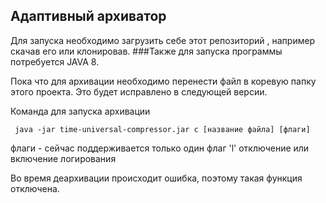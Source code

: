 ## Адаптивный архиватор
Для запуска необходимо загрузить себе этот репозиторий
, например скачав его или клонировав.
###Также для запуска программы потребуется JAVA 8. 

Пока что для архивации необходимо перенести файл в коревую папку этого проекта.
Это будет исправлено в следующей версии.

Команда для запуска архивации <br>
 
`` 
java -jar time-universal-compressor.jar c [название файла] [флаги]
``
<br>

флаги - сейчас поддерживается только один флаг 'l' отключение или включение логирования

Во время деархивации происходит ошибка, поэтому такая функция отключена.


